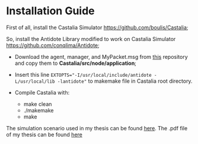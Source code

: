 # Installation Guide

First of all, install the Castalia Simulator https://github.com/boulis/Castalia;

So, install the Antidote Library modified to work on Castalia Simulator https://github.com/conqlima/Antidote;

  * Download the agent, manager, and MyPacket.msg from [this](https://github.com/conqlima/11073PhdApplication) repository and copy them to **Castalia/src/node/application**;
  
  * Insert this line ``EXTOPTS="-I/usr/local/include/antidote -L/usr/local/lib -lantidote"`` to makemake file in Castalia root directory.
  
  * Compile Castalia with:
    * make clean
    * ./makemake
    * make
    
The simulation scenario used in my thesis can be found [here](https://github.com/conqlima/Castalia/blob/master/Simulations/meuTest/omnetpp.ini).
The .pdf file of my thesis can be found [here](https://drive.google.com/file/d/1Toe-uZaY3syyk9FWuFovetMY148dqs5j/view?usp=sharing)

